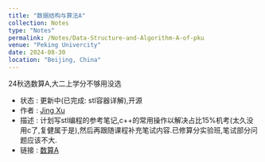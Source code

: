 ```yaml
---
title: "数据结构与算法A"
collection: Notes
type: "Notes"
permalink: /Notes/Data-Structure-and-Algorithm-A-of-pku
venue: "Peking Univercity"
date: 2024-08-30
location: "Beijing, China"
---
```

24秋选数算A,大二上学分不够用没选
- 状态 : 更新中(已完成: stl容器详解),开源
- 作者 : [Jing Xu](https://iculizhi.github.io/)
- 描述 : 计划写stl编程的参考笔记,c++的常用操作以解决占比15%机考(太久没用c了,复健属于是),然后再跟随课程补充笔试内容.已修算分实验班,笔试部分问题应该不大.
- 链接 : [数算A](https://github.com/ICUlizhi/Data-Structure-and-Algorithm-A-of-pku)